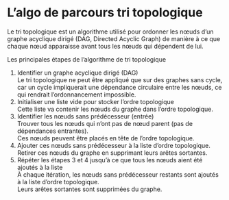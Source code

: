 # **L’algo de parcours tri topologique**
Le tri topologique est un algorithme utilisé pour ordonner les nœuds d’un graphe acyclique dirigé (DAG, Directed Acyclic Graph) de manière à ce que chaque nœud apparaisse avant tous les nœuds qui dépendent de lui.

Les principales étapes de l’algorithme de tri topologique  
1. Identifier un graphe acyclique dirigé (DAG)  
    Le tri topologique ne peut être appliqué que sur des graphes sans cycle, car un cycle impliquerait une dépendance circulaire entre les nœuds, ce qui rendrait l’ordonnancement impossible.
2. Initialiser une liste vide pour stocker l’ordre topologique  
    Cette liste va contenir les nœuds du graphe dans l’ordre topologique.  
3. Identifier les nœuds sans prédécesseur (entrée)  
    Trouver tous les nœuds qui n’ont pas de nœud parent (pas de dépendances entrantes).  
    Ces nœuds peuvent être placés en tête de l’ordre topologique.
1. Ajouter ces nœuds sans prédécesseur à la liste d’ordre topologique.  
    Retirer ces nœuds du graphe en supprimant leurs arêtes sortantes.
1. Répéter les étapes 3 et 4 jusqu’à ce que tous les nœuds aient été ajoutés à la liste  
    À chaque itération, les nœuds sans prédécesseur restants sont ajoutés à la liste d’ordre topologique.  
    Leurs arêtes sortantes sont supprimées du graphe.
